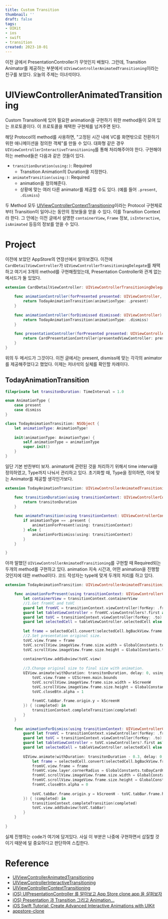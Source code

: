 ```yaml
---
title: Custom Transition
thumbnail: ''
draft: false
tags:
- UIKit
- ios
- swift
- transition
created: 2023-10-01
---
```


이전 글에서 PresentationController가 무엇인지 배웠다. 그런데, Transition Animator를 제공하는 부분에서 `UIViewControllerAnimatedTransitioning`이라는 친구를 보았다. 오늘의 주제는 이녀석이다.

# UIViewControllerAnimatedTransitioning

Custom Transition에 있어 필요한 animation을 구현하기 위한 method들이 모여 있는 프로토콜이다. 이 프로토콜을 채택한 구현체를 넘겨주면 된다.

해당 Protocol의 method를 사용하면, "고정된 시간 내에 VC를 화면밖으로 전환하기 위한 애니메이션을 정의한 객체"를 만들 수 있다. 대화형 같은 경우 `UIViewControllerInteractiveTransitioning`를 통해 처리해주어야 한다. 구현해야 하는 method들은 다음과 같은 것들이 있다.

* `transitionDuration(using:)`: Required
  * Transition Animation의 Duration을 지정한다.
* `animateTransition(using:)`: Required
  * animation을 정의해준다. 
  * 상황에 맞는 여러 다른 animator를 제공할 수도 있다. (예를 들어 `.present`, `.dismiss`)

두 Method 모두 [UIViewControllerContextTransitioning](https://developer.apple.com/documentation/uikit/uiviewcontrollercontexttransitioning)이라는 Protocol 구현체로부터 Transition이 일어나는 동안의 정보들을 얻을 수 있다. 이를 Transition Context라 한다. 그 안에는 이전 글에서 설명한 `containerView`, `Frame` 정보, `isInteractive`, `isAnimated` 등등의 정보를 얻을 수 있다.

# Project

이전에 보았던 AppStore의 연장선에서 알아보겠다. 이전에 `CardDetailViewController`가 `UIViewControllerTransitioningDelegate`를 채택하고 여기서 3개의 method를 구현해줬었는데, Presentation Controller와 관계 없는 메서드가 둘 있었다.

````swift
extension CardDetailViewController: UIViewControllerTransitioningDelegate {
    
    func animationController(forPresented presented: UIViewController, presenting: UIViewController, source: UIViewController) -> UIViewControllerAnimatedTransitioning? {
        return TodayAnimationTransition(animationType: .present)
    }
    
    func animationController(forDismissed dismissed: UIViewController) -> UIViewControllerAnimatedTransitioning? {
        return TodayAnimationTransition(animationType: .dismiss)
    }
    
    func presentationController(forPresented presented: UIViewController, presenting: UIViewController?, source: UIViewController) -> UIPresentationController? {
        return CardPresentationController(presentedViewController: presented, presenting: presenting)
    }
}
````

위의 두 메서드가 그것이다. 이전 글에서는 present, dismiss에 맞는 각각의 animator를 제공해주었다고 했었다. 이제는 저녀석의 실체를 확인할 차례이다.

## TodayAnimationTransition

````swift
fileprivate let transitonDuration: TimeInterval = 1.0

enum AnimationType {
    case present
    case dismiss
}

class TodayAnimationTransition: NSObject {
    let animationType: AnimationType!
    
    init(animationType: AnimationType) {
        self.animationType = animationType
        super.init()
    }
}
````

일단 기본 반찬부터 보자. animator에 관련된 것을 처리하기 위해서 time interval을 정의하였고, Type까지 나눠서 관리하고 있다. 초기화할 때, Type을 정의하면, 이에 맞는 Animator를 제공할 생각인가보다.

````swift
extension TodayAnimationTransition: UIViewControllerAnimatedTransitioning {

    func transitionDuration(using transitionContext: UIViewControllerContextTransitioning?) -> TimeInterval {
        return transitonDuration
    }
    
    func animateTransition(using transitionContext: UIViewControllerContextTransitioning) {
        if animationType == .present {
            animationForPresent(using: transitionContext)
        } else {
            animationForDismiss(using: transitionContext)
        }
    }

}
````

아까 말했던 `UIViewControllerAnimatedTransitioning`를 구현할 때 Required되는 두개의 method를 구현하고 있다. animation 지속 시간과, 어떤 animation을 진행할 것인지에 대한 method이다. 코드 작성자는 type에 맞게 두개의 처리를 하고 있다.

````swift
extension TodayAnimationTransition: UIViewControllerAnimatedTransitioning {

    func animationForPresent(using transitionContext: UIViewControllerContextTransitioning) {
        let containerView = transitionContext.containerView
        //1.Get fromVC and toVC
        guard let fromVC = transitionContext.viewController(forKey: .from) as? UITabBarController else { return }
        guard let tableViewController = fromVC.viewControllers?.first as? TodayViewController else { return }
        guard let toVC = transitionContext.viewController(forKey: .to) as? CardDetailViewController else { return }
        guard let selectedCell = tableViewController.selectedCell else { return }
        
        let frame = selectedCell.convert(selectedCell.bgBackView.frame, to: fromVC.view)        
        //2.Set presentation original size.
        toVC.view.frame = frame
        toVC.scrollView.imageView.frame.size.width = GlobalConstants.todayCardSize.width
        toVC.scrollView.imageView.frame.size.height = GlobalConstants.todayCardSize.height
        
        containerView.addSubview(toVC.view)
        
        //3.Change original size to final size with animation.
        UIView.animate(withDuration: transitonDuration, delay: 0, usingSpringWithDamping: 0.5, initialSpringVelocity: 0, options: [], animations: {
            toVC.view.frame = UIScreen.main.bounds
            toVC.scrollView.imageView.frame.size.width = kScreenW
            toVC.scrollView.imageView.frame.size.height = GlobalConstants.cardDetailTopImageH
            toVC.closeBtn.alpha = 1
            
            fromVC.tabBar.frame.origin.y = kScreenH
        }) { (completed) in
            transitionContext.completeTransition(completed)
        }
    }
    
    func animationForDismiss(using transitionContext: UIViewControllerContextTransitioning) {
        guard let fromVC = transitionContext.viewController(forKey: .from) as? CardDetailViewController else { return }
        guard let toVC = transitionContext.viewController(forKey: .to) as? UITabBarController else { return }
        guard let tableViewController = toVC.viewControllers?.first as? TodayViewController else { return }
        guard let selectedCell = tableViewController.selectedCell else { return }
        
        UIView.animate(withDuration: transitonDuration - 0.3, delay: 0, usingSpringWithDamping: 0.8, initialSpringVelocity: 0, options: [], animations: {
            let frame = selectedCell.convert(selectedCell.bgBackView.frame, to: toVC.view)
            fromVC.view.frame = frame
            fromVC.view.layer.cornerRadius = GlobalConstants.toDayCardCornerRadius
            fromVC.scrollView.imageView.frame.size.width = GlobalConstants.todayCardSize.width
            fromVC.scrollView.imageView.frame.size.height = GlobalConstants.todayCardSize.height
            fromVC.closeBtn.alpha = 0
            
            toVC.tabBar.frame.origin.y = kScreenH - toVC.tabBar.frame.height
        }) { (completed) in
            transitionContext.completeTransition(completed)
            toVC.view.addSubview(toVC.tabBar)
        }
    }
    
}
````

실제 진행하는 code가 여기에 담겨있다. 사실 이 부분은 나중에 구현하면서 삽질할 것이기 때문에 덜 중요하다고 판단하여 스킵한다. 

# Reference

* [UIViewControllerAnimatedTransitioning](https://developer.apple.com/documentation/uikit/uiviewcontrolleranimatedtransitioning)
* [UIViewControllerInteractiveTransitioning](https://developer.apple.com/documentation/uikit/uiviewcontrollerinteractivetransitioning)
* [UIViewControllerContextTransitioning](https://developer.apple.com/documentation/uikit/uiviewcontrollercontexttransitioning)
* [iOS) UIPresentationController 를 알아보고 App Store clone app 을 살펴보자](https://gyuios.tistory.com/74)
* [iOS) Presentation 과 Transition 그리고 Animation...](https://koggy.tistory.com/10?category=922104)
* [iOS Swift Tutorial: Create Advanced Interactive Animations with UIKit](https://www.youtube.com/watch?v=Yrb78U3V16g)
* [appstore-clone](https://github.com/DragonTnT/appstore-clone)
